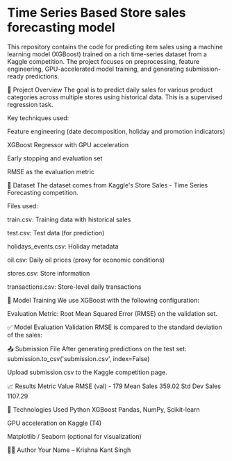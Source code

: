 # Time Series Based Store sales forecasting model

This repository contains the code for predicting item sales using a machine learning model (XGBoost) trained on a rich time-series dataset from a Kaggle competition. The project focuses on preprocessing, feature engineering, GPU-accelerated model training, and generating submission-ready predictions.

🚀 Project Overview
The goal is to predict daily sales for various product categories across multiple stores using historical data. This is a supervised regression task.

Key techniques used:

Feature engineering (date decomposition, holiday and promotion indicators)

XGBoost Regressor with GPU acceleration

Early stopping and evaluation set

RMSE as the evaluation metric

📂 Dataset
The dataset comes from Kaggle's Store Sales - Time Series Forecasting competition.

Files used:

train.csv: Training data with historical sales

test.csv: Test data (for prediction)

holidays_events.csv: Holiday metadata

oil.csv: Daily oil prices (proxy for economic conditions)

stores.csv: Store information

transactions.csv: Store-level daily transactions

🧪 Model Training
We use XGBoost with the following configuration:

Evaluation Metric:
Root Mean Squared Error (RMSE) on the validation set.

✅ Model Evaluation
Validation RMSE is compared to the standard deviation of the sales:


📤 Submission File
After generating predictions on the test set:
submission.to_csv('submission.csv', index=False)

Upload submission.csv to the Kaggle competition page.

📈 Results
Metric	Value
RMSE (val) - 179
Mean Sales	359.02
Std Dev Sales	1107.29

📌 Technologies Used
    Python
    XGBoost
    Pandas, NumPy, Scikit-learn

GPU acceleration on Kaggle (T4)

Matplotlib / Seaborn (optional for visualization)

👨‍💻 Author
Your Name – Krishna Kant Singh
 
